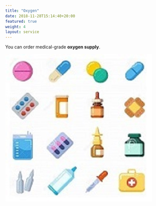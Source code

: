 ```yaml
---
title: "Oxygen"
date: 2018-11-28T15:14:40+20:00 
featured: true
weight: 4
layout: service
---
```


You can order medical-grade **oxygen supply**.

![Pharm drugs](/images/illustrations/pharm-drugs.jpg)






